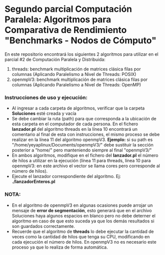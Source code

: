 # Segundo parcial Computación Paralela: Algoritmos para Comparativa de Rendimiento "Benchmarks - Nodos de Cómputo"

En este repositorio encontrará los siguientes 2 algoritmos para utilizar en el parcial #2 de Computación Paralela y Distribuida:
1. threads: benchmark multiplicación de matrices clásica filas por columnas (Aplicando Paralelismo a Nivel de Threads: POSIX)
2. openmpV3: benchmark multiplicación de matrices clásica filas por columnas (Aplicando Paralelismo a Nivel de Threads: OpenMP)

### Instrucciones de uso y ejecución:

* Al ingresar a cada carpeta de algoritmos, verificar que la carpeta **Soluciones** esté creada y vacía
* Se debe cambiar la ruta (path) para que corresponda a la ubicación de esta carpeta en el computador de cada persona. En el fichero **lanzador.pl** del algoritmo threads en la línea 10 encontrará un comentario al final de esta con instrucciones, el mismo proceso se debe realizar en la línea 11 del algoritmo openmpV3.
**Ejemplo:** si su path es "/home/yeyaplinux/Documents/openmpV3/" debe sustituir la sección posterior a "home/" pero manteniendo siempre al final "openmpV3/" 
* En ambos algoritmos, modifique en el fichero del **lanzador.pl** el número de hilos a utilizar en la ejecución (línea 11 para threads, línea 10 para openmpV3: en este archivo el vector se llama cores pero corresponde al número de hilos).
* Ejecute el lanzador correspondiente del algoritmo. Ej: **./lanzadorEnteros.pl**

### NOTA:
* En el algoritmo de openmpV3 en algunas ocasiones puede arrojar un mensaje de **error de segmentación**, esto generará que en el archivo Soluciones haya algunos espacios en blanco pero no debe deterner el algoritmo en caso de que esto suceda ya que los demás resultados si son guardados correctamente.
* Recuerde que el algoritmo de **threads** lo debe ejecutar la cantidad de veces como la cantidad de hilos que tenga su CPU, modificando en cada ejecución el número de hilos. En openmpV3 no es necesario este proceso ya que lo realiza de forma automática.
